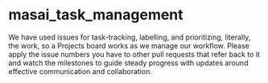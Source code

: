 # masai_task_management
We have used issues for task-tracking, labelling, and prioritizing, literally, the work, so a Projects board works as we manage our workflow. Please apply the issue numbers you have to other pull requests that refer back to it and watch the milestones to guide steady progress with updates around effective communication and collaboration.
